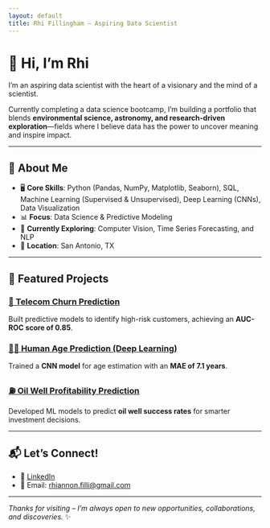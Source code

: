 ```yaml
---
layout: default
title: Rhi Fillingham – Aspiring Data Scientist
---
```


# 👋 Hi, I’m Rhi

I’m an aspiring data scientist with the heart of a visionary and the mind of a scientist.

Currently completing a data science bootcamp, I’m building a portfolio that blends **environmental science, astronomy, and research-driven exploration**—fields where I believe data has the power to uncover meaning and inspire impact.

---

## 🌟 About Me

- 🖥️ **Core Skills**: Python (Pandas, NumPy, Matplotlib, Seaborn), SQL, Machine Learning (Supervised & Unsupervised), Deep Learning (CNNs), Data Visualization  
- 📊 **Focus**: Data Science & Predictive Modeling  
- 🌱 **Currently Exploring**: Computer Vision, Time Series Forecasting, and NLP  
- 📍 **Location**: San Antonio, TX

---

## 🚀 Featured Projects

### [📡 Telecom Churn Prediction](https://github.com/rhi-222/telecom-churn-prediction)  
Built predictive models to identify high-risk customers, achieving an **AUC-ROC score of 0.85**.

### [🧑‍🎨 Human Age Prediction (Deep Learning)](https://github.com/rhi-222/human-age-prediction)  
Trained a **CNN model** for age estimation with an **MAE of 7.1 years**.

### [⛽ Oil Well Profitability Prediction](https://github.com/rhi-222/oil-well-prediction)  
Developed ML models to predict **oil well success rates** for smarter investment decisions.

---

## 📬 Let’s Connect!

- 💼 [LinkedIn](https://www.linkedin.com/in/rhiannonfilli)  
- 📧 Email: rhiannon.filli@gmail.com

---

*Thanks for visiting – I’m always open to new opportunities, collaborations, and discoveries.* ✨
